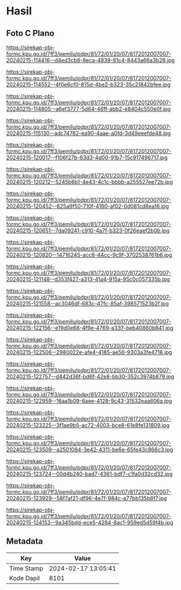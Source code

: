 # Hasil

## Foto C Plano

https://sirekap-obj-formc.kpu.go.id/7ff3/pemilu/pdpr/81/72/01/20/07/8172012007007-20240215-114416--d4ed3cb8-8eca-4839-81c4-8443a66a3b28.jpg

https://sirekap-obj-formc.kpu.go.id/7ff3/pemilu/pdpr/81/72/01/20/07/8172012007007-20240215-114552--4f0e6cf0-815d-4be2-b323-35c21842bfee.jpg

https://sirekap-obj-formc.kpu.go.id/7ff3/pemilu/pdpr/81/72/01/20/07/8172012007007-20240215-114805--a6ef3777-5d64-46ff-abb2-e8404c550e0f.jpg

https://sirekap-obj-formc.kpu.go.id/7ff3/pemilu/pdpr/81/72/01/20/07/8172012007007-20240215-115130--adc74782-ea90-4aae-a0fd-3d49eeefde48.jpg

https://sirekap-obj-formc.kpu.go.id/7ff3/pemilu/pdpr/81/72/01/20/07/8172012007007-20240215-120017--f106f27b-63d3-4d00-91b7-15c917496717.jpg

https://sirekap-obj-formc.kpu.go.id/7ff3/pemilu/pdpr/81/72/01/20/07/8172012007007-20240215-120212--5245b8b1-4e43-4c1c-bbbb-a255527ee72b.jpg

https://sirekap-obj-formc.kpu.go.id/7ff3/pemilu/pdpr/81/72/01/20/07/8172012007007-20240215-120452--825a9f50-710f-4160-af02-0d081cd8ea16.jpg

https://sirekap-obj-formc.kpu.go.id/7ff3/pemilu/pdpr/81/72/01/20/07/8172012007007-20240215-120651--7da09241-c910-4a7f-b323-0f26eaef2b0b.jpg

https://sirekap-obj-formc.kpu.go.id/7ff3/pemilu/pdpr/81/72/01/20/07/8172012007007-20240215-120820--14716245-acc8-44cc-9c9f-3702538761b6.jpg

https://sirekap-obj-formc.kpu.go.id/7ff3/pemilu/pdpr/81/72/01/20/07/8172012007007-20240215-121148--d353f427-a313-41a4-915a-95c0c057335b.jpg

https://sirekap-obj-formc.kpu.go.id/7ff3/pemilu/pdpr/81/72/01/20/07/8172012007007-20240215-121558--ac3046df-683c-47fc-85af-398571523b2f.jpg

https://sirekap-obj-formc.kpu.go.id/7ff3/pemilu/pdpr/81/72/01/20/07/8172012007007-20240215-122156--e19d0e66-4f9e-4769-a337-beb40860b841.jpg

https://sirekap-obj-formc.kpu.go.id/7ff3/pemilu/pdpr/81/72/01/20/07/8172012007007-20240215-122506--2980022e-afe4-4185-ae56-9303a3fe4718.jpg

https://sirekap-obj-formc.kpu.go.id/7ff3/pemilu/pdpr/81/72/01/20/07/8172012007007-20240215-122757--d442d36f-bd6f-42e8-bb30-352c3974b879.jpg

https://sirekap-obj-formc.kpu.go.id/7ff3/pemilu/pdpr/81/72/01/20/07/8172012007007-20240215-122959--16aa1b09-6aee-4128-9c43-31532eaa606a.jpg

https://sirekap-obj-formc.kpu.go.id/7ff3/pemilu/pdpr/81/72/01/20/07/8172012007007-20240215-123225--3f1ae9b5-ac72-4003-bce8-61e8fe131809.jpg

https://sirekap-obj-formc.kpu.go.id/7ff3/pemilu/pdpr/81/72/01/20/07/8172012007007-20240215-123509--a2501084-3e42-4311-be6e-65fe43c866c3.jpg

https://sirekap-obj-formc.kpu.go.id/7ff3/pemilu/pdpr/81/72/01/20/07/8172012007007-20240215-123724--00d4b240-bad7-4361-bdf7-c1fa0d32cd32.jpg

https://sirekap-obj-formc.kpu.go.id/7ff3/pemilu/pdpr/81/72/01/20/07/8172012007007-20240215-123929--58f7af21-df96-4e7f-984c-a77bb135b6f7.jpg

https://sirekap-obj-formc.kpu.go.id/7ff3/pemilu/pdpr/81/72/01/20/07/8172012007007-20240215-124153--9a345bdd-ece5-4284-8ac1-959ed5d59f4b.jpg


## Metadata

| Key        | Value               |
| ---------- | ------------------- |
| Time Stamp | 2024-02-17 13:05:41 |
| Kode Dapil | 8101                |



